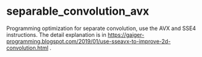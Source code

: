 # separable_convolution_avx
 Programming optimization for separate convolution, use the AVX and SSE4 instructions. The detail explanation is in https://gaiger-programming.blogspot.com/2019/01/use-sseavx-to-improve-2d-convolution.html .
